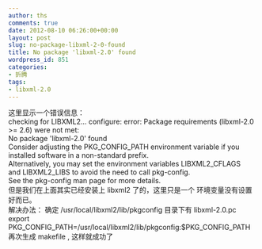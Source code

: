 ```yaml
---
author: ths
comments: true
date: 2012-08-10 06:26:00+00:00
layout: post
slug: no-package-libxml-2-0-found
title: No package 'libxml-2.0' found
wordpress_id: 851
categories:
- 折腾
tags:
- libxml-2.0
---
```


这里显示一个错误信息：  
checking for LIBXML2... configure: error: Package requirements (libxml-2.0 >= 2.6) were not met:  
No package 'libxml-2.0' found  
Consider adjusting the PKG_CONFIG_PATH environment variable if you  
installed software in a non-standard prefix.  
Alternatively, you may set the environment variables LIBXML2_CFLAGS  
and LIBXML2_LIBS to avoid the need to call pkg-config.  
See the pkg-config man page for more details.  
但是我们在上面其实已经安装上 libxml2 了的，这里只是一个 环境变量没有设置好而已。  
解决办法： 确定 /usr/local/libxml2/lib/pkgconfig 目录下有 libxml-2.0.pc  
export PKG_CONFIG_PATH=/usr/local/libxml2/lib/pkgconfig:$PKG_CONFIG_PATH  
再次生成 makefile , 这样就成功了



